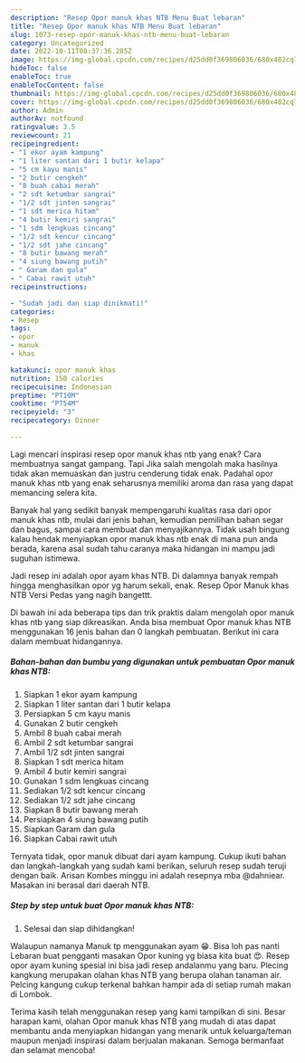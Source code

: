 ```yaml
---
description: "Resep Opor manuk khas NTB Menu Buat lebaran"
title: "Resep Opor manuk khas NTB Menu Buat lebaran"
slug: 1073-resep-opor-manuk-khas-ntb-menu-buat-lebaran
category: Uncategorized
date: 2022-10-11T08:37:36.285Z
image: https://img-global.cpcdn.com/recipes/d25dd0f369806036/680x482cq70/opor-manuk-khas-ntb-foto-resep-utama.jpg
hideToc: false
enableToc: true
enableTocContent: false
thumbnail: https://img-global.cpcdn.com/recipes/d25dd0f369806036/680x482cq70/opor-manuk-khas-ntb-foto-resep-utama.jpg
cover: https://img-global.cpcdn.com/recipes/d25dd0f369806036/680x482cq70/opor-manuk-khas-ntb-foto-resep-utama.jpg
author: Admin
authorAv: notfound
ratingvalue: 3.5
reviewcount: 21
recipeingredient:
- "1 ekor ayam kampung"
- "1 liter santan dari 1 butir kelapa"
- "5 cm kayu manis"
- "2 butir cengkeh"
- "8 buah cabai merah"
- "2 sdt ketumbar sangrai"
- "1/2 sdt jinten sangrai"
- "1 sdt merica hitam"
- "4 butir kemiri sangrai"
- "1 sdm lengkuas cincang"
- "1/2 sdt kencur cincang"
- "1/2 sdt jahe cincang"
- "8 butir bawang merah"
- "4 siung bawang putih"
- " Garam dan gula"
- " Cabai rawit utuh"
recipeinstructions:

- "Sudah jadi dan siap dinikmati!"
categories:
- Resep
tags:
- opor
- manuk
- khas

katakunci: opor manuk khas 
nutrition: 150 calories
recipecuisine: Indonesian
preptime: "PT10M"
cooktime: "PT54M"
recipeyield: "3"
recipecategory: Dinner

---
```



Lagi mencari inspirasi resep opor manuk khas ntb yang enak? Cara membuatnya sangat gampang. Tapi Jika salah mengolah maka hasilnya tidak akan memuaskan dan justru cenderung tidak enak. Padahal opor manuk khas ntb yang enak seharusnya memiliki aroma dan rasa yang dapat memancing selera kita.


Banyak hal yang sedikit banyak mempengaruhi kualitas rasa dari opor manuk khas ntb, mulai dari jenis bahan, kemudian pemilihan bahan segar dan bagus, sampai cara membuat dan menyajikannya. Tidak usah bingung kalau hendak menyiapkan opor manuk khas ntb enak di mana pun anda berada, karena asal sudah tahu caranya maka hidangan ini mampu jadi suguhan istimewa.

Jadi resep ini adalah opor ayam khas NTB. Di dalamnya banyak rempah hingga menghasilkan opor yg harum sekali, enak. Resep Opor Manuk khas NTB Versi Pedas yang nagih bangettt.


Di bawah ini ada beberapa tips dan trik praktis dalam mengolah opor manuk khas ntb yang siap dikreasikan. Anda bisa membuat Opor manuk khas NTB menggunakan 16 jenis bahan dan 0 langkah pembuatan. Berikut ini cara dalam membuat hidangannya.

<!--inarticleads1-->

##### Bahan-bahan dan bumbu yang digunakan untuk pembuatan Opor manuk khas NTB:

1. Siapkan 1 ekor ayam kampung
1. Siapkan 1 liter santan dari 1 butir kelapa
1. Persiapkan 5 cm kayu manis
1. Gunakan 2 butir cengkeh
1. Ambil 8 buah cabai merah
1. Ambil 2 sdt ketumbar sangrai
1. Ambil 1/2 sdt jinten sangrai
1. Siapkan 1 sdt merica hitam
1. Ambil 4 butir kemiri sangrai
1. Gunakan 1 sdm lengkuas cincang
1. Sediakan 1/2 sdt kencur cincang
1. Sediakan 1/2 sdt jahe cincang
1. Siapkan 8 butir bawang merah
1. Persiapkan 4 siung bawang putih
1. Siapkan  Garam dan gula
1. Siapkan  Cabai rawit utuh


Ternyata tidak, opor manuk dibuat dari ayam kampung. Cukup ikuti bahan dan langkah-langkah yang sudah kami berikan, seluruh resep sudah teruji dengan baik. Arisan Kombes minggu ini adalah resepnya mba @dahniear. Masakan ini berasal dari daerah NTB. 

<!--inarticleads2-->

##### Step by step untuk buat Opor manuk khas NTB:


1. Selesai dan siap dihidangkan!

Walaupun namanya Manuk tp menggunakan ayam 😁. Bisa loh pas nanti Lebaran buat pengganti masakan Opor kuning yg biasa kita buat 😍. Resep opor ayam kuning spesial ini bisa jadi resep andalanmu yang baru. Plecing kangkung merupakan olahan khas NTB yang berupa olahan tanaman air. Pelcing kangung cukup terkenal bahkan hampir ada di setiap rumah makan di Lombok. 

Terima kasih telah menggunakan resep yang kami tampilkan di sini. Besar harapan kami, olahan Opor manuk khas NTB yang mudah di atas dapat membantu anda menyiapkan hidangan yang menarik untuk keluarga/teman maupun menjadi inspirasi dalam berjualan makanan. Semoga bermanfaat dan selamat mencoba!
